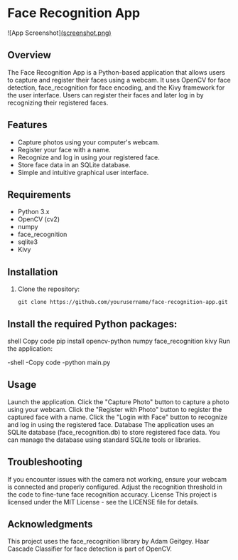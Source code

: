 # Face Recognition App

![App Screenshot][(screenshot.png)](https://github.com/beneben1/python_face_recognition/blob/77a400d3ccd9e39860ff8a3ba5f68b4a265fe604/screenshot.png)

## Overview

The Face Recognition App is a Python-based application that allows users to capture and register their faces using a webcam. It uses OpenCV for face detection, face_recognition for face encoding, and the Kivy framework for the user interface. Users can register their faces and later log in by recognizing their registered faces.

## Features

- Capture photos using your computer's webcam.
- Register your face with a name.
- Recognize and log in using your registered face.
- Store face data in an SQLite database.
- Simple and intuitive graphical user interface.

## Requirements

- Python 3.x
- OpenCV (cv2)
- numpy
- face_recognition
- sqlite3
- Kivy

## Installation

1. Clone the repository:

   ```shell
   git clone https://github.com/yourusername/face-recognition-app.git
## Install the required Python packages:

shell
Copy code
pip install opencv-python numpy face_recognition kivy
Run the application:

-shell
-Copy code
-python main.py


## Usage
Launch the application.
Click the "Capture Photo" button to capture a photo using your webcam.
Click the "Register with Photo" button to register the captured face with a name.
Click the "Login with Face" button to recognize and log in using the registered face.
Database
The application uses an SQLite database (face_recognition.db) to store registered face data. You can manage the database using standard SQLite tools or libraries.

## Troubleshooting
If you encounter issues with the camera not working, ensure your webcam is connected and properly configured.
Adjust the recognition threshold in the code to fine-tune face recognition accuracy.
License
This project is licensed under the MIT License - see the LICENSE file for details.

## Acknowledgments
This project uses the face_recognition library by Adam Geitgey.
Haar Cascade Classifier for face detection is part of OpenCV.
